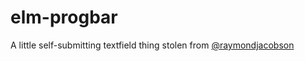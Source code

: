 # elm-progbar
A little self-submitting textfield thing stolen from [@raymondjacobson](https://github.com/raymondjacobson)
